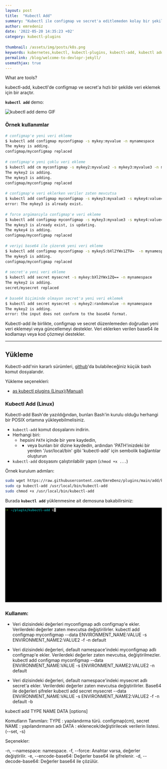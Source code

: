 ```yaml
---
layout: post
title:  "Kubectl Add"
summary: "Kubectl ile configmap ve secret'a editlemeden kolay bir şekilde veri ekleme"
author: emredeniz
date: '2022-05-20 14:35:23 +02'
category: kubectl-plugins

thumbnail: /assets/img/posts/k8s.png
keywords: kubernetes,kubectl, kubectl-plugins, kubectl-add, kubectl add
permalink: /blog/welcome-to-devlopr-jekyll/
usemathjax: true
---
```


What are tools?

kubectl-add, kubectl'de configmap ve secret'a hızlı bir şekilde veri eklemek için bir araçtır.

**`kubectl add`** demo:

![kubectl add demo GIF](/assets/gif/kubectl-add-demo.gif)

### Örnek kullanımlar

```sh
# configmap'e yeni veri ekleme
$ kubectl add configmap myconfigmap -s mykey:myvalue -n mynamespace
The mykey is adding.
configmap/myconfigmap replaced

# configmap'e yeni çoklu veri ekleme
$ kubectl add cm myconfigmap -s mykey2:myvalue2 -s mykey3:myvalue3 -n mynamespace
The mykey2 is adding.
The mykey3 is adding.
configmap/myconfigmap replaced

# configmap'e veri eklerken veriler zaten mevcutsa
$ kubectl add configmap myconfigmap -s mykey3:myvalue3 -s mykey4:value4  -n mynamespace
error: The mykey3 is already exist.

# force argümanıyla configmap'e veri ekleme
$ kubectl add configmap myconfigmap -s mykey3:myvalue3 -s mykey4:value4  -n mynamespace -f
The mykey3 is already exist, is updating.
The mykey4 is adding.
configmap/myconfigmap replaced

# veriyi base64 ile çözerek yeni veri ekleme
$ kubectl add configmap myconfigmap -s mykey5:bXl2YWx1ZTU=  -n mynamespace -d
The mykey5 is adding.
configmap/myconfigmap replaced

# secret'a yeni veri ekleme
$ kubectl add secret mysecret -s mykey:bXl2YWx1ZQ== -n mynamespace
The mykey2 is adding.
secret/mysecret replaced

# base64 biçiminde olmayan secret'a yeni veri eklemek 
$ kubectl add secret mysecret -s mykey2:randomvalue -n mynamespace
The mykey2 is adding.
error: the input does not conform to the base64 format.

```

Kubectl-add ile birlikte, configmap ve secret düzenlemeden doğrudan yeni veri eklemeyi veya güncellemeyi destekler. Veri eklerken verilen base64 ile kodlamayı veya kod çözmeyi destekler.

-----

## Yükleme

Kubectl-add'nin kararlı sürümleri, [github](https://github.com/EmreDenz/plugins)'da bulabileceğiniz küçük bash komut dosyalarıdır.

Yükleme seçenekleri:

- [as kubectl plugins (Linux)(Manual)](#kubectl-plugins-linux)

### Kubectl Add (Linux)

Kubectl-add Bash'de yazıldığından, bunları Bash'in kurulu olduğu herhangi bir POSIX ortamına yükleyebilmelisiniz.

- `kubectl-add` komut dosyalarını indirin.
- Herhangi biri:
    - hepsini `PATH` içinde bir yere kaydedin,
    - - veya bunları bir dizine kaydedin, ardından 'PATH'inizdeki bir yerden '/usr/local/bin' gibi 'kubectl-add' için sembolik bağlantılar oluşturun
- `kubectl-add` dosyasını çalıştırılabilir yapın (`chmod +x ...`)

Örnek kurulum adımları:

``` bash
sudo wget https://raw.githubusercontent.com/EmreDenz/plugins/main/add/kubectl-add
sudo cp kubectl-add /usr/local/bin/kubectl-add
sudo chmod +x /usr/local/bin/kubectl-add
```

Burada **`kubectl add`** yüklenmesine ait demosuna bakabilirsiniz:

![kubectl add installation demo GIF](/assets/gif/kubectl-add-installation-demo.gif)

### Kullanım:

* Veri dizisindeki değerleri myconfigmap adlı configmap'e ekler. Verilerdeki değerler zaten mevcutsa değiştirilirler.
  kubectl add configmap myconfigmap --data ENVIRONMENT_NAME:VALUE -s ENVIRONMENT_NAME2:VALUE2 -f -n default

* Veri dizisindeki değerleri, default namespace'indeki myconfigmap adlı configmap'e ekler. Verilerdeki değerler zaten mevcutsa, değiştirilmezler.
  kubectl add configmap myconfigmap --data ENVIRONMENT_NAME:VALUE -s ENVIRONMENT_NAME2:VALUE2 -n default

* Veri dizisindeki değerleri, default namespace'indeki mysecret adlı secret'a ekler. Verilerdeki değerler zaten mevcutsa değiştirilirler. Base64 ile değerleri şifreler
  kubectl add secret mysecret --data ENVIRONMENT_NAME:VALUE -s ENVIRONMENT_NAME2:VALUE2 -f -n default -b

kubectl add TYPE NAME DATA [options]

Komutların Tanımları:
TYPE                       : yapılandırma türü. configmap(cm), secret
NAME                       : yapılandırmanın adı
DATA                       : eklenecek/değiştirilecek verilerin listesi. (--set, -s)

Seçenekler:

-n, --namespace: namespace.
-f, --force: Anahtar varsa, değerler değiştirilir.
-e, --encode-base64: Değerler base64 ile şifrelenir.
-d, --decode-base64: Değerler base64 ile çözülür.
